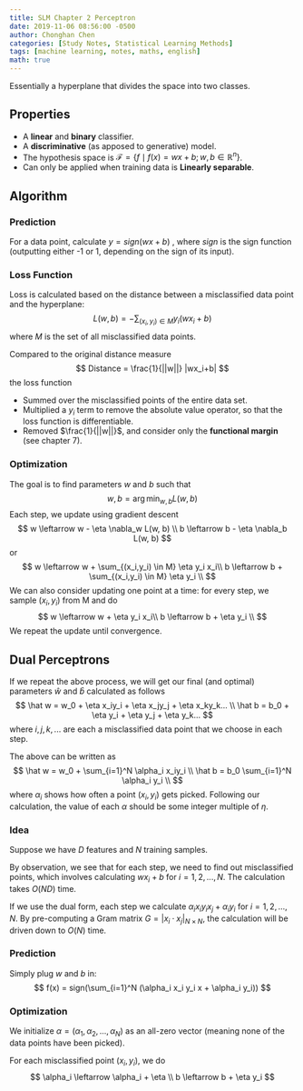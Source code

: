 ```yaml
---
title: SLM Chapter 2 Perceptron
date: 2019-11-06 08:56:00 -0500
author: Chonghan Chen
categories: [Study Notes, Statistical Learning Methods]
tags: [machine learning, notes, maths, english]
math: true
---
```





Essentially a hyperplane that divides the space into two classes.



## Properties

- A **linear**  and **binary** classifier.
- A **discriminative** (as apposed to generative) model.
- The hypothesis space is $\mathcal{F} = \{f\mid f(x) = w x + b; w, b \in \mathbb{R}^n\}$.
-  Can only be applied when training data is **Linearly separable**.



## Algorithm

### Prediction

For a data point, calculate $y = sign(w x + b)$ , where $sign$ is the sign function (outputting either -1 or 1, depending on the sign of its input).



### Loss Function

Loss is calculated based on the distance between a misclassified data point and the hyperplane:
$$
L(w, b) = -\sum_{(x_i,y_i) \in M}y_i(wx_i+b)
$$
where $M$ is the set of all misclassified data points.

Compared to the original distance measure
$$
Distance = \frac{1}{||w||}  |wx_i+b|
$$
the loss function

- Summed over the misclassified points of the entire data set.
- Multiplied a $y_i$ term to remove the absolute value operator, so that the loss function is differentiable.
- Removed $\frac{1}{||w||}$, and consider only the **functional margin** (see chapter 7).
### Optimization

The goal is to find parameters $w$ and $b$ such that
$$
w, b = \arg\min_{w,b}L(w, b)
$$
Each step, we update using gradient descent 
$$
w \leftarrow w - \eta \nabla_w L(w, b) \\
b \leftarrow b - \eta \nabla_b L(w, b)
$$
or 
$$
w \leftarrow w + \sum_{(x_i,y_i) \in M} \eta y_i x_i\\
b \leftarrow b + \sum_{(x_i,y_i) \in M} \eta y_i \\
$$
We can also consider updating one point at a time: for every step, we sample $(x_i, y_i)$ from M and do
$$
w \leftarrow w +  \eta y_i x_i\\
b \leftarrow b +  \eta y_i \\
$$
We repeat the update until convergence.



## Dual Perceptrons

If we repeat the above process, we will get our final (and optimal) parameters $\hat w$ and $\hat b$ calculated as follows
$$
\hat w = w_0 + \eta x_iy_i + \eta x_jy_j + \eta x_ky_k...  \\
\hat b = b_0 + \eta y_i + \eta y_j + \eta y_k...
$$
where $i, j, k, ...$ are each a misclassified data point that we choose in each step.

The above can be written as
$$
\hat w = w_0 + \sum_{i=1}^N \alpha_i x_iy_i  \\
\hat b = b_0 \sum_{i=1}^N \alpha_i y_i \\
$$
where $\alpha_i$ shows how often a point $(x_i, y_i)$ gets picked. Following our calculation, the value of each $\alpha$ should be some integer multiple of $\eta$.



### Idea
Suppose we have $D$ features and $N$ training samples.

By observation, we see that for each step, we need to find out misclassified points, which involves calculating $wx_i + b$ for $i = 1, 2,...,N$. The calculation takes $O(ND)$ time. 

If we use the dual form, each step we calculate $\alpha_i x_i y_i x_j + \alpha_i y_i$ for $i = 1, 2,...,N$. By pre-computing a Gram matrix $G = |x_i \cdot x_j |_{N \times N}$, the calculation will be driven down to $O(N)$ time.
### Prediction

Simply plug $w$ and $b$ in:
$$
f(x) = sign(\sum_{i=1}^N (\alpha_i x_i y_i x + \alpha_i y_i))
$$


### Optimization

We initialize $\alpha = (\alpha_1, \alpha_2, ..., \alpha_N)$ as an all-zero vector (meaning none of the data points have been picked).

For each misclassified point $(x_i, y_i)$, we do
$$
\alpha_i \leftarrow \alpha_i + \eta \\
b \leftarrow b + \eta y_i
$$


